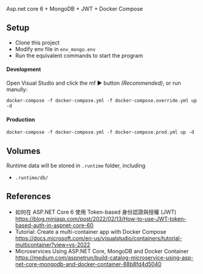 Asp.net core 6 + MongoDB + JWT + Docker Compose

## Setup
- Clone this project
- Modify env file in `env_mongo.env`
- Run the equivalent commands to start the program
#### Development 
Open Visual Studio and click the mf ▶️ button *(Recommended)*,
or run manully: 
```
docker-compose -f docker-compose.yml -f docker-compose.override.yml up -d
```
#### Production
```
docker-compose -f docker-compose.yml -f docker-compose.prod.yml up -d
```


## Volumes
Runtime data will be stored in `.runtime` folder, including
- `.runtime/db/` 

## References
- 如何在 ASP.NET Core 6 使用 Token-based 身份認證與授權 (JWT) https://blog.miniasp.com/post/2022/02/13/How-to-use-JWT-token-based-auth-in-aspnet-core-60
- Tutorial: Create a multi-container app with Docker Compose https://docs.microsoft.com/en-us/visualstudio/containers/tutorial-multicontainer?view=vs-2022
- Microservices Using ASP.NET Core, MongoDB and Docker Container https://medium.com/aspnetrun/build-catalog-microservice-using-asp-net-core-mongodb-and-docker-container-88b8fd4d5040
